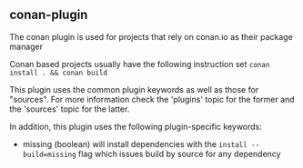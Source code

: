 conan-plugin
----------------------

The conan plugin is used for projects that rely on conan.io as their package manager

Conan based projects usually have the following instruction set
`conan install . && conan build`

This plugin uses the common plugin keywords as well as those for "sources".
For more information check the 'plugins' topic for the former and the
'sources' topic for the latter.

In addition, this plugin uses the following plugin-specific keywords:

- missing
	(boolean)
	will install dependencies with the `install --build=missing` flag
	which issues build by source for any dependency
